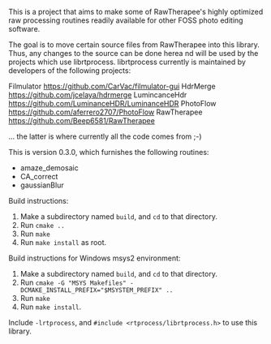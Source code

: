 This is a project that aims to make some of RawTherapee's highly optimized raw processing routines readily available for other FOSS photo editing software.

The goal is to move certain source files from RawTherapee into this library.
Thus, any changes to the source can be done herea nd will be used by the projects which use librtprocess.
librtprocess currently is maintained by developers of the following projects:

Filmulator https://github.com/CarVac/filmulator-gui
HdrMerge https://github.com/jcelaya/hdrmerge
LumincanceHdr https://github.com/LuminanceHDR/LuminanceHDR
PhotoFlow https://github.com/aferrero2707/PhotoFlow
RawTherapee https://github.com/Beep6581/RawTherapee

... the latter is where currently all the code comes from ;-)

This is version 0.3.0, which furnishes the following routines:

* amaze_demosaic
* CA_correct
* gaussianBlur

Build instructions:

1. Make a subdirectory named `build`, and `cd` to that directory.
2. Run `cmake ..`
3. Run `make`
4. Run `make install` as root.

Build instructions for Windows msys2 environment:

1. Make a subdirectory named `build`, and `cd` to that directory.
2. Run `cmake -G "MSYS Makefiles" -DCMAKE_INSTALL_PREFIX="$MSYSTEM_PREFIX" ..`
3. Run `make`
4. Run `make install`.


Include `-lrtprocess`, and `#include <rtprocess/librtprocess.h>` to use this library.
